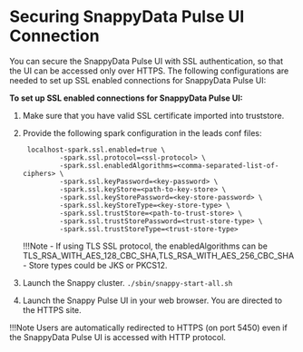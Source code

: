 # Securing SnappyData Pulse UI Connection

You can secure the SnappyData Pulse UI with SSL authentication, so that the UI can be accessed only over HTTPS. The following configurations are needed to set up SSL enabled connections for SnappyData Pulse UI:

**To set up SSL enabled connections for SnappyData Pulse UI:**

1. Make sure that you have valid SSL certificate imported into truststore.
2. Provide the following spark configuration in the leads conf files:

		localhost-spark.ssl.enabled=true \
          		-spark.ssl.protocol=<ssl-protocol> \
          		-spark.ssl.enabledAlgorithms=<comma-separated-list-of-ciphers> \
          		-spark.ssl.keyPassword=<key-password> \
          		-spark.ssl.keyStore=<path-to-key-store> \
          		-spark.ssl.keyStorePassword=<key-store-password> \
          		-spark.ssl.keyStoreType=<key-store-type> \
          		-spark.ssl.trustStore=<path-to-trust-store> \
          		-spark.ssl.trustStorePassword=<trust-store-type> \
          		-spark.ssl.trustStoreType=<trust-store-type>

	!!!Note
		 - If using TLS SSL protocol, the enabledAlgorithms can be TLS_RSA_WITH_AES_128_CBC_SHA,TLS_RSA_WITH_AES_256_CBC_SHA
     	- Store types could be JKS or PKCS12.

3.	Launch the Snappy cluster.
	`./sbin/snappy-start-all.sh` 
4.	Launch the Snappy Pulse UI in your web browser. You are directed to the HTTPS site.

!!!Note
	Users are automatically redirected to HTTPS (on port 5450) even if the SnappyData Pulse UI is accessed with HTTP protocol.
